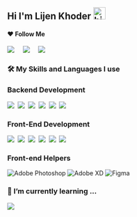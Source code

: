 ## Hi I'm Lijen Khoder <img src="https://user-images.githubusercontent.com/1303154/88677602-1635ba80-d120-11ea-84d8-d263ba5fc3c0.gif" width="28px" alt="hi">

#### ❤️ Follow Me

<a href="https://www.linkedin.com/in/LijenKhoder/"><img src="https://img.shields.io/badge/linkedin-%230077B5.svg?&style=for-the-badge&logo=linkedin&logoColor=white" /></a>&nbsp;&nbsp;&nbsp;&nbsp;
<a href="https://www.youtube.com/LijenKhoder"><img src="https://img.shields.io/badge/YouTube-FF0000?style=for-the-badge&logo=youtube&logoColor=white" /></a>&nbsp;&nbsp;&nbsp;&nbsp;
<a href="https://www.facebook.com/LijenKhoder"><img src="https://img.shields.io/badge/Facebook-1877F2?style=for-the-badge&logo=facebook&logoColor=white" /></a>&nbsp;&nbsp;&nbsp;&nbsp;

### 🛠️ My Skills and Languages I use

### Backend Development

<img src="https://img.shields.io/badge/Laravel-FF2D20?style=for-the-badge&logo=laravel&logoColor=white" />&nbsp;
<img src="https://img.shields.io/badge/PHP-777BB4?style=for-the-badge&logo=php&logoColor=white" />&nbsp;
<img src="https://img.shields.io/badge/MySQL-00000F?style=for-the-badge&logo=mysql&logoColor=white" />&nbsp;
<img src="https://img.shields.io/badge/MongoDB-4EA94B?style=for-the-badge&logo=mongodb&logoColor=white" />&nbsp;
<img src="https://img.shields.io/badge/Express.js-404D59?style=for-the-badge" />&nbsp;
<img src="https://img.shields.io/badge/node.js%20-%23339933.svg?&style=for-the-badge&logo=node.js&logoColor=white" />&nbsp;

### Front-End Development

<img src="https://img.shields.io/badge/HTML5-E34F26?style=for-the-badge&logo=html5&logoColor=white" />&nbsp;
<img src="https://img.shields.io/badge/CSS-239120?&style=for-the-badge&logo=css3&logoColor=white" />&nbsp;
<img src="https://img.shields.io/badge/Tailwind_CSS-38B2AC?style=for-the-badge&logo=tailwind-css&logoColor=white" />&nbsp;
<img src="https://img.shields.io/badge/Bootstrap-563D7C?style=for-the-badge&logo=bootstrap&logoColor=white" />&nbsp;
<img src="https://img.shields.io/badge/React-20232A?style=for-the-badge&logo=react&logoColor=61DAFB" />&nbsp;
<img src="https://img.shields.io/badge/jQuery-0769AD?style=for-the-badge&logo=jquery&logoColor=white" />&nbsp;

### Front-end Helpers

![Adobe Photoshop](https://img.shields.io/badge/adobe_photoshop-001D34?style=for-the-badge&logo=adobephotoshop&logoColor=white)
![Adobe XD](https://img.shields.io/badge/Adobe%20XD-470137?style=for-the-badge&logo=Adobe%20XD&logoColor=#FF61F6)
![Figma](https://img.shields.io/badge/figma-%23F24E1E.svg?style=for-the-badge&logo=figma&logoColor=white)

### 🌱 I’m currently learning ...

<img src="https://img.shields.io/badge/TypeScript-007ACC?style=for-the-badge&logo=typescript&logoColor=white" />&nbsp;&nbsp;

<!---## 📈 Stats

[![Kimheang's github stats](https://github-readme-stats.vercel.app/api?username=LijenKhoder&theme=blue-green)]

## Top Languages

[![Kimheang's top languages](https://github-readme-stats.vercel.app/api/top-langs/?username=LijenKhoder&theme=blue-green)]--->



<!---
LijenKhoder is a ✨ special ✨ repository because its `README.md` (this file) appears on your GitHub profile.
You can click the Preview link to take a look at your changes.
--->
